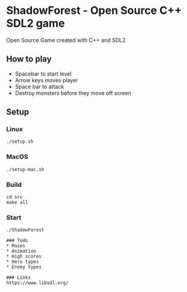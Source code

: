 # ShadowForest - Open Source C++ SDL2 game

Open Source Game created with C++ and SDL2

## How to play
* Spacebar to start level
* Arrow keys moves player
* Space bar to attack
* Destroy monsters before they move off screen

## Setup

### Linux

```
./setup.sh
```

### MacOS

```
./setup-mac.sh
```

### Build
```
cd src
make all
```

### Start
```
./ShadowForest

### Todo
* Mazes
* Animation
* High scores
* Hero types
* Enemy types

### Links
https://www.libsdl.org/
